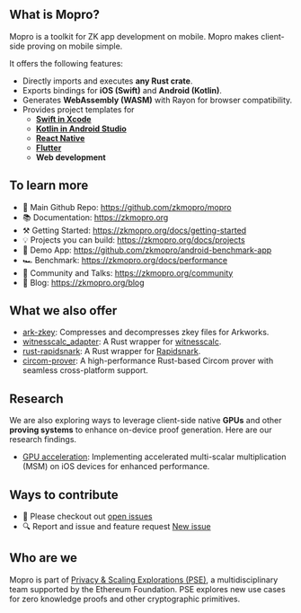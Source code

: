 ## What is Mopro?

Mopro is a toolkit for ZK app development on mobile. Mopro makes client-side proving on mobile simple.

It offers the following features:

-   Directly imports and executes **any Rust crate**.
-   Exports bindings for **iOS (Swift)** and **Android (Kotlin)**.
-   Generates **WebAssembly (WASM)** with Rayon for browser compatibility.
-   Provides project templates for
    -   **[Swift in Xcode](https://developer.apple.com/xcode/)**
    -   **[Kotlin in Android Studio](https://developer.android.com/kotlin)**
    -   **[React Native](https://reactnative.dev/)**
    -   **[Flutter](https://flutter.dev/)**
    -   **Web development**

## To learn more

-   📱 Main Github Repo: https://github.com/zkmopro/mopro
-   📚 Documentation: https://zkmopro.org
-   ⚒️ Getting Started: https://zkmopro.org/docs/getting-started
-   💡 Projects you can build: https://zkmopro.org/docs/projects
-   🎥 Demo App: https://github.com/zkmopro/android-benchmark-app
-   🏎️ Benchmark: https://zkmopro.org/docs/performance
-   💬 Community and Talks: https://zkmopro.org/community
-   📰 Blog: https://zkmopro.org/blog

## What we also offer

-   [ark-zkey](https://github.com/zkmopro/ark-zkey): Compresses and decompresses zkey files for Arkworks.
-   [witnesscalc_adapter](https://github.com/zkmopro/witnesscalc_adapter): A Rust wrapper for [witnesscalc](https://github.com/0xPolygonID/witnesscalc).
-   [rust-rapidsnark](https://github.com/zkmopro/rust-rapidsnark): A Rust wrapper for [Rapidsnark](https://github.com/iden3/rapidsnark).
-   [circom-prover](https://github.com/zkmopro/mopro/tree/main/circom-prover): A high-performance Rust-based Circom prover with seamless cross-platform support.

## Research

We are also exploring ways to leverage client-side native **GPUs** and other **proving systems** to enhance on-device proof generation. Here are our research findings.

-   [GPU acceleration](https://github.com/zkmopro/gpu-acceleration): Implementing accelerated multi-scalar multiplication (MSM) on iOS devices for enhanced performance.

## Ways to contribute

-   🎯 Please checkout out [open issues](https://github.com/zkmopro/mopro/issues)
-   🔍 Report and issue and feature request [New issue](https://github.com/zkmopro/mopro/issues/new?template=issue-template.md)

## Who are we

Mopro is part of [Privacy & Scaling Explorations (PSE)](https://pse.dev), a multidisciplinary team supported by the Ethereum Foundation. PSE explores new use cases for zero knowledge proofs and other cryptographic primitives.
